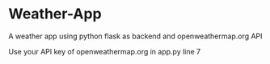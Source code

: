 # Weather-App
A weather app using python flask as backend and openweathermap.org API

Use your API key of openweathermap.org  in app.py line 7
